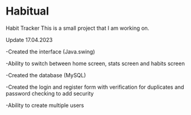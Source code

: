 # Habitual
Habit Tracker
This is a small project that I am working on.


Update 17.04.2023

-Created the interface (Java.swing)

-Ability to switch between home screen, stats screen and habits screen

-Created the database (MySQL)

-Created the login and register form with verification for duplicates and password checking to add security 

-Ability to create multiple users 

